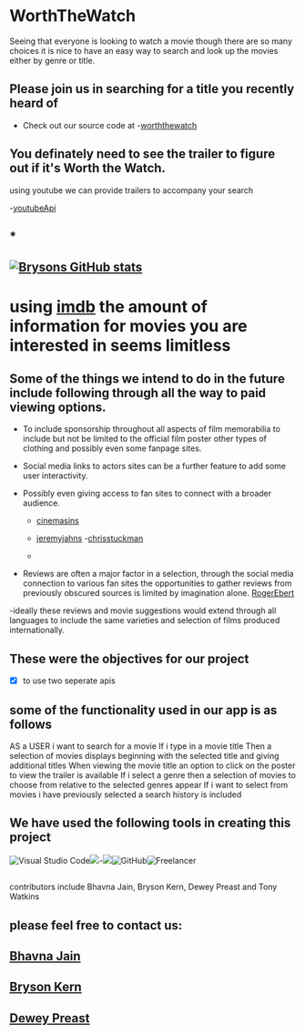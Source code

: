 # WorthTheWatch

 Seeing that everyone is looking to watch a movie though there are so many choices it is nice to have an easy way to search and look up the movies either by genre or title.
    
## Please join us in searching for a title you recently heard of

- Check out our source code at
 -[worththewatch](https://github.com/kernbryson/WorthTheWatch.git)

## You definately need to see the trailer to figure out if it's Worth the Watch.
using youtube we can provide trailers to accompany your search

-[youtubeApi](https://developers.google.com/youtube/v3)
## *<p align="center">
## [![Brysons GitHub stats](https://github-readme-stats.vercel.app/api?username=kernbryson)](https://github.com/kernbryson/github-readme-stats#gh-dark-mode-only)


# using [imdb](https://imdb-api.com/api) the amount of information for movies you are interested in seems limitless


## Some of the things we intend to do in the future include following through all the way to paid viewing options.

- To include sponsorship throughout all aspects of film memorabilia to include but not be limited to the official film poster other types of clothing and possibly even some fanpage sites.

- Social media links to actors sites can be a further feature to add some user interactivity.

- Possibly even giving access to fan sites to connect with a broader audience.

    - [cinemasins](https://www.youtube.com/redirect?event=channel_banner&redir_token=QUFFLUhqbDRXcE82ekwxOTE2OVRQZXFWODZrcW9YaHE2UXxBQ3Jtc0ttbTl0OXJJNWdmajNRNERhSUtJVW93RS0wLUI2YjJvMXVFaEk4UkduN0wtMDhjVThERk1GUGE0bmxZdTg5eGNGMGgwaUVtMjNvQkgybzZNclBEQmY4N2paUXJFU1kxMlVvT0d5NjNjNTFNcVBLQzRGVQ&q=http%3A%2F%2Fcinemasins.com)

    - [jeremyjahns](https://www.youtube.com/redirect?event=channel_banner&redir_token=QUFFLUhqa1pVSG5QYjVTVHdtU2NfdFl0dm5xbnRXdXhTQXxBQ3Jtc0tuV2xBSWRCQkExMms3YVZoaXVZb1YzM0VzTlZpb096ampIWUFlYWJqcEhkNW9yM0p2VnRpWXkwTk5aRzBWTE4teE8wajJPX2Z2RG16ZGRFRFRKZEZ0MXk5UmoxRWRDQzF4UTZhSnBQX0tIdS00NkJ2VQ&q=http%3A%2F%2Fwww.JeremyJahns.com)
    -[chrisstuckman](https://www.youtube.com/user/chrisstuckmann)

    -

- Reviews are often a major factor in a selection, through the social media connection to various fan sites the opportunities to gather reviews from previously obscured sources is limited by imagination alone.
[RogerEbert](https://www.rogerebert.com/)

-ideally these reviews and movie suggestions would extend through all languages to include the same varieties and selection of films produced internationally.

## These were the objectives for our project

- [x] to use two seperate apis

## some of the functionality used in our app is as follows

AS a USER i want to search for a movie
If i type in a movie title 
Then a selection of movies displays beginning with the selected title and giving additional titles
When viewing the movie title an option to click on the poster to view the trailer is available
If i select a genre
then a selection of movies to choose from relative to the selected genres appear
If i want to select from movies i have previously selected a search history is included

## We have used the following tools in creating this project

![Visual Studio Code](https://img.shields.io/badge/Visual%20Studio%20Code-0078d7.svg?style=for-the-badge&logo=visual-studio-code&logoColor=white)![](https://img.shields.io/badge/Code-JavaScript-informational?style=flat&logo=JavaScript&color=F7DF1E)-![](https://img.shields.io/badge/Code-HTML5-informational?style=flat&logo=HTML5&color=E34F26)![GitHub](https://img.shields.io/badge/github-%23121011.svg?style=for-the-badge&logo=github&logoColor=white)![Freelancer](https://img.shields.io/badge/Freelancer-29B2FE?style=for-the-badge&logo=Freelancer&logoColor=white)
## <p align="right">
contributors include Bhavna Jain, Bryson Kern, Dewey Preast and Tony Watkins
<p align="left">

## <b>please feel free to contact us:

## [Bhavna Jain](mailto:Bhavnaostwal@gmail.com)
    
## [Bryson Kern](mailto:kernbryson@yahoo.com)

## [Dewey Preast](mailto:Aestheticfoliage@outlook.com)